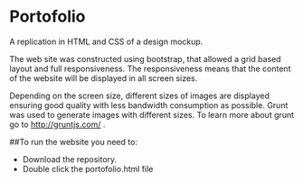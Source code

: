 # Portofolio
A replication in HTML and CSS of a design mockup.

The web site was constructed using bootstrap, that allowed a grid based layout and full responsiveness. The responsiveness means that the content of the website will be displayed in all screen sizes.

Depending on the screen size, different sizes of images are displayed ensuring good quality with less bandwidth consumption as possible. Grunt was used to generate images with different sizes. To learn more about grunt go to http://gruntjs.com/ .  

##To run the website you need to:
- Download the repository.
- Double click the portofolio.html file
